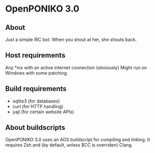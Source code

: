 # OpenPONIKO 3.0

## About
Just a simple IRC bot.
When you shout at her, she shouts back.

## Host requirements
Any *nix with an active internet connection (obviously)
Might run on Windows with some patching.

## Build requirements
* sqlite3 (for databases)
* curl (for HTTP handling)
* yajl (for certain website APIs)

## About buildscripts
OpenPONIKO 3.0 uses an AOS buildscript for compiling and linking.
It requires Zsh and (by default, unless $CC is overriden) Clang.
